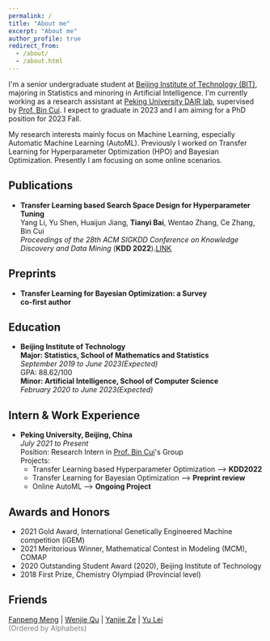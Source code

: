 ```yaml
---
permalink: /
title: "About me"
excerpt: "About me"
author_profile: true
redirect_from: 
  - /about/
  - /about.html
---
```


I'm a senior undergraduate student at [Beijing Institute of Technology (BIT)](https://www.bit.edu.cn/), majoring in Statistics and minoring in Artificial Intelligence. I'm currently working as a research assistant at [Peking University DAIR lab](https://github.com/PKU-DAIR), supervised by [Prof. Bin Cui](https://cuibinpku.github.io/). I expect to graduate in 2023 and I am aiming for a PhD position for 2023 Fall.

My research interests mainly focus on Machine Learning, especially Automatic Machine Learning (AutoML). Previously I worked on Transfer Learning for Hyperparameter Optimization (HPO) and Bayesian Optimization. Presently I am focusing on some online scenarios.

Publications
-----
* **Transfer Learning based Search Space Design for Hyperparameter Tuning**  
    Yang Li, Yu Shen, Huaijun Jiang, **Tianyi Bai**, Wentao Zhang, Ce Zhang, Bin Cui  
    *Proceedings of the 28th ACM SIGKDD Conference on Knowledge Discovery and Data Mining* (**KDD 2022**).[LINK](https://dl.acm.org/doi/10.1145/3534678.3539369)   

Preprints
-----
* **Transfer Learning for Bayesian Optimization: a Survey**   
    **co-first author**      

Education
-----
* **Beijing Institute of Technology**    
**Major: Statistics, School of Mathematics and Statistics**     
*September 2019 to June 2023(Expected)*   
GPA: 88.62/100    
**Minor: Artificial Intelligence, School of Computer Science**  
*February 2020 to June 2023(Expected)*   

Intern & Work Experience
-----
* **Peking University, Beijing, China**   
*July 2021 to Present*    
Position: Research Intern in [Prof. Bin Cui](https://cuibinpku.github.io/)'s Group   
Projects:   
  * Transfer Learning based Hyperparameter Optimization --> **KDD2022**
  * Transfer Learning for Bayesian Optimization --> **Preprint review**   
  * Online AutoML --> **Ongoing Project**   

Awards and Honors
-----
* 2021 Gold Award, International Genetically Engineered Machine competition (iGEM) 
* 2021 Meritorious Winner, Mathematical Contest in Modeling (MCM), COMAP
* 2020 Outstanding Student Award (2020), Beijing Institute of Technology
* 2018 First Prize, Chemistry Olympiad (Provincial level)

Friends
-----
[Fanpeng Meng](https://mfp0610.github.io/)  |  [Wenjie Qu](https://quwenjie.github.io/)  |  [Yanjie Ze](https://yanjieze.com/)  |  [Yu Lei](https://leiyu0210.github.io/)   
<font color=gray>(Ordered by Alphabets)</font>
